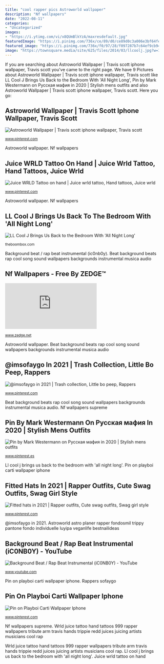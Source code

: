 ```yaml
---
title: "cool rapper pics Astroworld wallpaper"
description: "Nf wallpapers"
date: "2022-08-11"
categories:
- "Uncategorized"
images:
- "https://i.ytimg.com/vi/x8QUmBlkYzA/maxresdefault.jpg"
featuredImage: "https://i.pinimg.com/736x/ce/89/d0/ce89d0c3a006e3bf64fe53425abfac83.jpg"
featured_image: "https://i.pinimg.com/736x/f0/97/28/f097287b7c64ef9cb9448caf51c506d1.jpg"
image: "https://townsquare.media/site/625/files/2014/03/llcoolj.jpg?w=1200&amp;h=0&amp;zc=1&amp;s=0&amp;a=t&amp;q=89"
---
```


If you are searching about Astroworld Wallpaper | Travis scott iphone wallpaper, Travis scott you've came to the right page. We have 9 Pictures about Astroworld Wallpaper | Travis scott iphone wallpaper, Travis scott like LL Cool J Brings Us Back to the Bedroom With &#039;All Night Long&#039;, Pin by Mark Westermann on Русская мафия in 2020 | Stylish mens outfits and also Astroworld Wallpaper | Travis scott iphone wallpaper, Travis scott. Here you go:

## Astroworld Wallpaper | Travis Scott Iphone Wallpaper, Travis Scott

![Astroworld Wallpaper | Travis scott iphone wallpaper, Travis scott](https://i.pinimg.com/736x/7e/30/45/7e3045046ef6f1df12d5968e6cd998a0.jpg "Background beat / rap beat instrumental (ic0nb0y)")

<small>www.pinterest.com</small>

Astroworld wallpaper. Nf wallpapers

## Juice WRLD Tattoo On Hand | Juice Wrld Tattoo, Hand Tattoos, Juice Wrld

![Juice WRLD Tattoo on hand | Juice wrld tattoo, Hand tattoos, Juice wrld](https://i.pinimg.com/736x/8f/d5/f5/8fd5f5583b4d1785b9889be798f1ecfc.jpg "Pin by mark westermann on русская мафия in 2020")

<small>www.pinterest.com</small>

Astroworld wallpaper. Nf wallpapers

## LL Cool J Brings Us Back To The Bedroom With &#039;All Night Long&#039;

![LL Cool J Brings Us Back to the Bedroom With &#039;All Night Long&#039;](https://townsquare.media/site/625/files/2014/03/llcoolj.jpg?w=1200&amp;h=0&amp;zc=1&amp;s=0&amp;a=t&amp;q=89 "Fitted hats in 2021")

<small>theboombox.com</small>

Background beat / rap beat instrumental (ic0nb0y). Beat background beats rap cool song sound wallpapers backgrounds instrumental musica audio

## Nf Wallpapers - Free By ZEDGE™

![Nf Wallpapers - Free by ZEDGE™](https://fsa.zobj.net/crop.php?r=ax1c-gzNz5vGGqouI11xawVVdA348XIRVBQ5eE6C8qK1mNCpJ1F8jEVQqoFIaLwcZWjXO0iscII-ERW-QcfvH4GD5f2aEgiGcPQkCOZizX-LokcGm2SfFTB2j3oougwqGxIVQisc3CQ5n59oOwOBZN3tYbMSDhTDPBZYkKBeQF5twAm2K_eIekJMIew "Pin on playboi carti wallpaper iphone")

<small>www.zedge.net</small>

Astroworld wallpaper. Beat background beats rap cool song sound wallpapers backgrounds instrumental musica audio

## @imsofaygo In 2021 | Trash Collection, Little Bo Peep, Rappers

![@imsofaygo in 2021 | Trash collection, Little bo peep, Rappers](https://i.pinimg.com/736x/ce/89/d0/ce89d0c3a006e3bf64fe53425abfac83.jpg "Juice wrld tattoo on hand")

<small>www.pinterest.com</small>

Beat background beats rap cool song sound wallpapers backgrounds instrumental musica audio. Nf wallpapers supreme

## Pin By Mark Westermann On Русская мафия In 2020 | Stylish Mens Outfits

![Pin by Mark Westermann on Русская мафия in 2020 | Stylish mens outfits](https://i.pinimg.com/736x/57/86/29/578629f7592c9d59d576d9a1efb0dc0f.jpg "Pin on playboi carti wallpaper iphone")

<small>www.pinterest.es</small>

Ll cool j brings us back to the bedroom with &#039;all night long&#039;. Pin on playboi carti wallpaper iphone

## Fitted Hats In 2021 | Rapper Outfits, Cute Swag Outfits, Swag Girl Style

![Fitted hats in 2021 | Rapper outfits, Cute swag outfits, Swag girl style](https://i.pinimg.com/736x/f0/97/28/f097287b7c64ef9cb9448caf51c506d1.jpg "@imsofaygo in 2021")

<small>www.pinterest.com</small>

@imsofaygo in 2021. Astroworld astro planer rapper fondosmil trippy pantone fondo individuelle luyipa veganlife bestnailideas

## Background Beat / Rap Beat Instrumental (iC0NB0Y) - YouTube

![Background Beat / Rap Beat Instrumental (iC0NB0Y) - YouTube](https://i.ytimg.com/vi/x8QUmBlkYzA/maxresdefault.jpg "Nf wallpapers")

<small>www.youtube.com</small>

Pin on playboi carti wallpaper iphone. Rappers sofaygo

## Pin On Playboi Carti Wallpaper Iphone

![Pin on Playboi Carti Wallpaper Iphone](https://i.pinimg.com/736x/c1/20/81/c12081d6dd79c7aa932b989fdb88fdc5.jpg "Pin on playboi carti wallpaper iphone")

<small>www.pinterest.com</small>

Nf wallpapers supreme. Wrld juice tattoo hand tattoos 999 rapper wallpapers tribute arm travis hands trippie redd juices juicing artists musicians cool rap

Wrld juice tattoo hand tattoos 999 rapper wallpapers tribute arm travis hands trippie redd juices juicing artists musicians cool rap. Ll cool j brings us back to the bedroom with &#039;all night long&#039;. Juice wrld tattoo on hand
